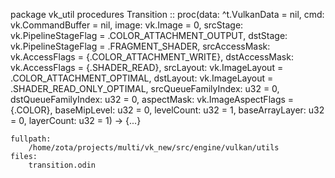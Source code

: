 package vk_util
	procedures
		Transition :: proc(data: ^t.VulkanData = nil, cmd: vk.CommandBuffer = nil, image: vk.Image = 0, srcStage: vk.PipelineStageFlag = .COLOR_ATTACHMENT_OUTPUT, dstStage: vk.PipelineStageFlag = .FRAGMENT_SHADER, srcAccessMask: vk.AccessFlags = {.COLOR_ATTACHMENT_WRITE}, dstAccessMask: vk.AccessFlags = {.SHADER_READ}, srcLayout: vk.ImageLayout = .COLOR_ATTACHMENT_OPTIMAL, dstLayout: vk.ImageLayout = .SHADER_READ_ONLY_OPTIMAL, srcQueueFamilyIndex: u32 = 0, dstQueueFamilyIndex: u32 = 0, aspectMask: vk.ImageAspectFlags = {.COLOR}, baseMipLevel: u32 = 0, levelCount: u32 = 1, baseArrayLayer: u32 = 0, layerCount: u32 = 1) ->  {...}


	fullpath:
		/home/zota/projects/multi/vk_new/src/engine/vulkan/utils
	files:
		transition.odin
